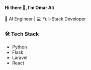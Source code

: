 #### Hi there 👋, I’m Omar Ali

🚀 AI Engineer | 💻 Full-Stack Developer

### 🛠 Tech Stack
- Python
- Flask
- Laravel
- React

<!--
# 📫 How to reach me
Here are some ideas to get you started:
- 🔭 I’m currently working on ...
- 🌱 I’m currently learning ...
- 👯 I’m looking to collaborate on ...
- 🤔 I’m looking for help with ...
- 💬 Ask me about ...
- 😄 Pronouns: ...
- ⚡ Fun fact: ...
-->
